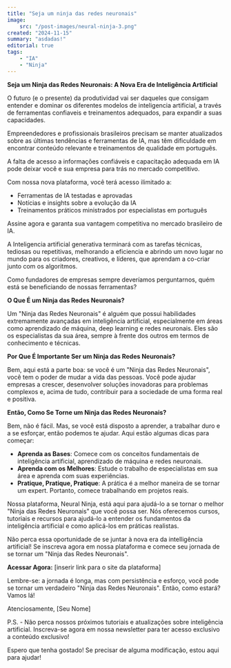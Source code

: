 ```yaml
---
title: "Seja um ninja das redes neuronais"
image:
    src: "/post-images/neural-ninja-3.png"
created: "2024-11-15"
summary: "asdadas!"
editorial: true
tags:
    - "IA"
    - "Ninja"
---
```


**Seja um Ninja das Redes Neuronais: A Nova Era de Inteligência Artificial**

O futuro (e o presente) da produtividad vai ser daqueles que consigam entender e dominar os
diferentes modelos de inteligencia artificial, a través de ferramentas confiaveis e treinamentos
adequados, para expandir a suas capacidades.

Empreendedores e profissionais brasileiros precisam se manter atualizados sobre as últimas tendências
e ferramentas de IA, mas têm dificuldade em encontrar conteúdo relevante e treinamentos de qualidade
em português.

A falta de acesso a informações confiáveis e capacitação adequada em IA pode deixar você e sua empresa
para trás no mercado competitivo.

Com nossa nova plataforma, você terá acesso ilimitado a:

- Ferramentas de IA testadas e aprovadas
- Notícias e insights sobre a evolução da IA
- Treinamentos práticos ministrados por especialistas em português

Assine agora e garanta sua vantagem competitiva no mercado brasileiro de IA.

A Inteligencia artificial generativa terminará com as tarefas técnicas, tediosas ou repetitivas, melhorando
a eficiencia e abrindo um novo lugar no mundo para os criadores, creativos, e líderes, que aprendam a
co-criar junto com os algoritmos.

Como fundadores de empresas sempre deveríamos perguntarnos, quém está se beneficiando de nossas ferramentas?

**O Que É um Ninja das Redes Neuronais?**

Um "Ninja das Redes Neuronais" é alguém que possui habilidades extremamente avançadas em inteligência artificial, especialmente em áreas como aprendizado de máquina, deep learning e redes neuronais. Eles são os especialistas da sua área, sempre à frente dos outros em termos de conhecimento e técnicas.

**Por Que É Importante Ser um Ninja das Redes Neuronais?**

Bem, aqui está a parte boa: se você é um "Ninja das Redes Neuronais", você tem o poder de mudar a vida das pessoas. Você pode ajudar empresas a crescer, desenvolver soluções inovadoras para problemas complexos e, acima de tudo, contribuir para a sociedade de uma forma real e positiva.

**Então, Como Se Torne um Ninja das Redes Neuronais?**

Bem, não é fácil. Mas, se você está disposto a aprender, a trabalhar duro e a se esforçar, então podemos te ajudar. Aqui estão algumas dicas para começar:

- **Aprenda as Bases**: Comece com os conceitos fundamentais de inteligência artificial, aprendizado de máquina e redes neuronais.
- **Aprenda com os Melhores**: Estude o trabalho de especialistas em sua área e aprenda com suas experiências.
- **Pratique, Pratique, Pratique**: A prática é a melhor maneira de se tornar um expert. Portanto, comece trabalhando em projetos reais.

Nossa plataforma, Neural Ninja, está aqui para ajudá-lo a se tornar o melhor "Ninja das Redes Neuronais" que você possa ser. Nós oferecemos cursos, tutoriais e recursos para ajudá-lo a entender os fundamentos da inteligência artificial e como aplicá-los em práticas realistas.

Não perca essa oportunidade de se juntar à nova era da intelligência artificial! Se inscreva agora em nossa plataforma e comece seu jornada de se tornar um "Ninja das Redes Neuronais".

**Acessar Agora:** [inserir link para o site da plataforma]

Lembre-se: a jornada é longa, mas com persistência e esforço, você pode se tornar um verdadeiro "Ninja das Redes Neuronais". Então, como estará? Vamos lá!

Atenciosamente,
[Seu Nome]

P.S. - Não perca nossos próximos tutoriais e atualizações sobre inteligência artificial. Inscreva-se agora em nossa newsletter para ter acesso exclusivo a conteúdo exclusivo!

Espero que tenha gostado! Se precisar de alguma modificação, estou aqui para ajudar!
